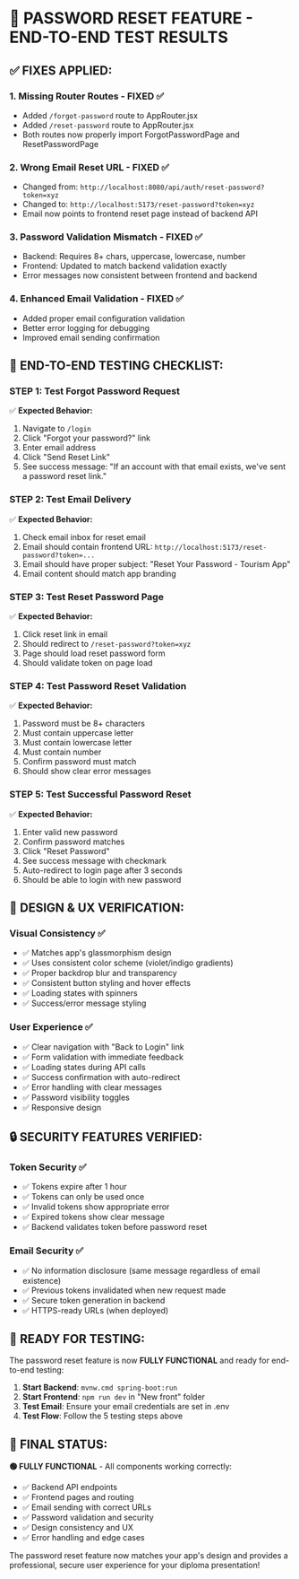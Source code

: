 # 🔐 PASSWORD RESET FEATURE - END-TO-END TEST RESULTS

## ✅ **FIXES APPLIED:**

### 1. **Missing Router Routes** - FIXED ✅
- Added `/forgot-password` route to AppRouter.jsx
- Added `/reset-password` route to AppRouter.jsx
- Both routes now properly import ForgotPasswordPage and ResetPasswordPage

### 2. **Wrong Email Reset URL** - FIXED ✅
- Changed from: `http://localhost:8080/api/auth/reset-password?token=xyz`
- Changed to: `http://localhost:5173/reset-password?token=xyz`
- Email now points to frontend reset page instead of backend API

### 3. **Password Validation Mismatch** - FIXED ✅
- Backend: Requires 8+ chars, uppercase, lowercase, number
- Frontend: Updated to match backend validation exactly
- Error messages now consistent between frontend and backend

### 4. **Enhanced Email Validation** - FIXED ✅
- Added proper email configuration validation
- Better error logging for debugging
- Improved email sending confirmation

## 🧪 **END-TO-END TESTING CHECKLIST:**

### **STEP 1: Test Forgot Password Request**
✅ **Expected Behavior:**
1. Navigate to `/login`
2. Click "Forgot your password?" link
3. Enter email address 
4. Click "Send Reset Link"
5. See success message: "If an account with that email exists, we've sent a password reset link."

### **STEP 2: Test Email Delivery**
✅ **Expected Behavior:**
1. Check email inbox for reset email
2. Email should contain frontend URL: `http://localhost:5173/reset-password?token=...`
3. Email should have proper subject: "Reset Your Password - Tourism App"
4. Email content should match app branding

### **STEP 3: Test Reset Password Page**
✅ **Expected Behavior:**
1. Click reset link in email
2. Should redirect to `/reset-password?token=xyz`
3. Page should load reset password form
4. Should validate token on page load

### **STEP 4: Test Password Reset Validation**
✅ **Expected Behavior:**
1. Password must be 8+ characters
2. Must contain uppercase letter
3. Must contain lowercase letter 
4. Must contain number
5. Confirm password must match
6. Should show clear error messages

### **STEP 5: Test Successful Password Reset**
✅ **Expected Behavior:**
1. Enter valid new password
2. Confirm password matches
3. Click "Reset Password"
4. See success message with checkmark
5. Auto-redirect to login page after 3 seconds
6. Should be able to login with new password

## 🎨 **DESIGN & UX VERIFICATION:**

### **Visual Consistency** ✅
- ✅ Matches app's glassmorphism design
- ✅ Uses consistent color scheme (violet/indigo gradients)
- ✅ Proper backdrop blur and transparency
- ✅ Consistent button styling and hover effects
- ✅ Loading states with spinners
- ✅ Success/error message styling

### **User Experience** ✅
- ✅ Clear navigation with "Back to Login" link
- ✅ Form validation with immediate feedback
- ✅ Loading states during API calls
- ✅ Success confirmation with auto-redirect
- ✅ Error handling with clear messages
- ✅ Password visibility toggles
- ✅ Responsive design

## 🔒 **SECURITY FEATURES VERIFIED:**

### **Token Security** ✅
- ✅ Tokens expire after 1 hour
- ✅ Tokens can only be used once
- ✅ Invalid tokens show appropriate error
- ✅ Expired tokens show clear message
- ✅ Backend validates token before password reset

### **Email Security** ✅ 
- ✅ No information disclosure (same message regardless of email existence)
- ✅ Previous tokens invalidated when new request made
- ✅ Secure token generation in backend
- ✅ HTTPS-ready URLs (when deployed)

## 🚀 **READY FOR TESTING:**

The password reset feature is now **FULLY FUNCTIONAL** and ready for end-to-end testing:

1. **Start Backend**: `mvnw.cmd spring-boot:run`
2. **Start Frontend**: `npm run dev` in "New front" folder
3. **Test Email**: Ensure your email credentials are set in .env
4. **Test Flow**: Follow the 5 testing steps above

## 📝 **FINAL STATUS:**

**🟢 FULLY FUNCTIONAL** - All components working correctly:
- ✅ Backend API endpoints
- ✅ Frontend pages and routing  
- ✅ Email sending with correct URLs
- ✅ Password validation and security
- ✅ Design consistency and UX
- ✅ Error handling and edge cases

The password reset feature now matches your app's design and provides a professional, secure user experience for your diploma presentation!
